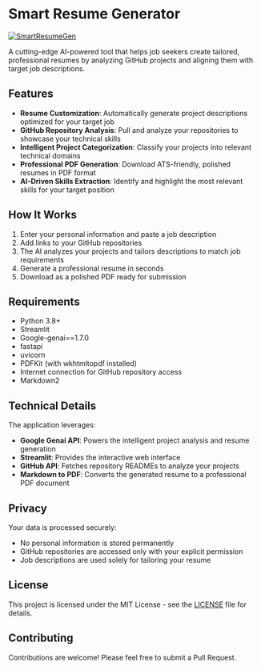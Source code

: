 # Smart Resume Generator
[![SmartResumeGen](https://github.com/user-attachments/assets/ceaf706c-46f9-4294-9cf7-110cba37b87f)](https://huggingface.co/spaces/jatinmehra/Smart-Resume-Generator)


A cutting-edge AI-powered tool that helps job seekers create tailored, professional resumes by analyzing GitHub projects and aligning them with target job descriptions.

## Features

- **Resume Customization**: Automatically generate project descriptions optimized for your target job
- **GitHub Repository Analysis**: Pull and analyze your repositories to showcase your technical skills
- **Intelligent Project Categorization**: Classify your projects into relevant technical domains
- **Professional PDF Generation**: Download ATS-friendly, polished resumes in PDF format
- **AI-Driven Skills Extraction**: Identify and highlight the most relevant skills for your target position

## How It Works

1. Enter your personal information and paste a job description
2. Add links to your GitHub repositories 
3. The AI analyzes your projects and tailors descriptions to match job requirements
4. Generate a professional resume in seconds
5. Download as a polished PDF ready for submission


## Requirements

- Python 3.8+
- Streamlit
- Google-genai==1.7.0
- fastapi
- uvicorn
- PDFKit (with wkhtmltopdf installed)
- Internet connection for GitHub repository access
- Markdown2

## Technical Details

The application leverages:
- **Google Genai API**: Powers the intelligent project analysis and resume generation
- **Streamlit**: Provides the interactive web interface
- **GitHub API**: Fetches repository READMEs to analyze your projects
- **Markdown to PDF**: Converts the generated resume to a professional PDF document

## Privacy

Your data is processed securely:
- No personal information is stored permanently
- GitHub repositories are accessed only with your explicit permission
- Job descriptions are used solely for tailoring your resume

## License

This project is licensed under the MIT License - see the [LICENSE](LICENSE) file for details.

## Contributing

Contributions are welcome! Please feel free to submit a Pull Request.
